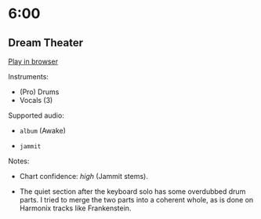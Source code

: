 # 6:00

## Dream Theater


[Play in browser](http://pages.cs.wisc.edu/~tolly/customs/dream-theater/6-00)

Instruments:

  * (Pro) Drums
  * Vocals (3)

Supported audio:

  * `album` (Awake)

  * `jammit`

Notes:

  * Chart confidence: *high* (Jammit stems).

  * The quiet section after the keyboard solo has some overdubbed drum parts. I tried to merge the two parts into a coherent whole, as is done on Harmonix tracks like Frankenstein.

